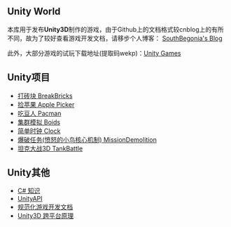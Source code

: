 ## Unity World
本库用于发布**Unity3D**制作的游戏，由于Github上的文档格式较cnblog上的有所不同，故为了较好查看游戏开发文档，请移步个人博客： [SouthBegonia's  Blog](https://www.cnblogs.com/SouthBegonia/)

此外，大部分游戏的试玩下载地址(提取码wekp)：[Unity Games](https://pan.baidu.com/s/1YhGINK1zqLKmD6bp1C29tA)

## Unity项目

- [打砖块 BreakBricks](https://github.com/SouthBegonia/UnityWorld/tree/master/BreakBricks)
- [捡苹果 Apple Picker](https://github.com/SouthBegonia/UnityWorld/tree/master/ApplePicker)
- [吃豆人 Pacman](https://github.com/SouthBegonia/UnityWorld/tree/master/Pacman)
- [集群模拟 Boids](https://github.com/SouthBegonia/UnityWorld/tree/master/Boids)
- [简单时钟 Clock](https://github.com/SouthBegonia/UnityWorld/tree/master/Clock)
- [爆破任务(愤怒的小鸟核心机制) MissionDemolition](https://github.com/SouthBegonia/UnityWorld/tree/master/MissionDemolition)
- [坦克大战3D TankBattle](https://github.com/SouthBegonia/UnityWorld/tree/master/TankBattle)

## Unity其他

- [C# 知识](https://github.com/SouthBegonia/UnityWorld/tree/master/Csharp)
- [UnityAPI](https://github.com/SouthBegonia/UnityWorld/tree/master/UnityAPI)
- [规范化游戏开发文档](https://github.com/SouthBegonia/UnityWorld/blob/master/Standardized%20Game%20Development.md)
- [Unity3D 跨平台原理](https://github.com/SouthBegonia/UnityWorld/blob/master/How%20Unity3D%20operate%20on%20various%20platforms.md)